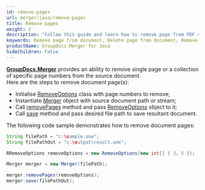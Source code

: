```yaml
---
id: remove-pages
url: merger/java/remove-pages
title: Remove pages
weight: 2
description: "Follow this guide and learn how to remove page from PDF or Word document, delete worksheet from Excel file or remove slides from PowerPoint presentations with GroupDocs.Merger for Java API."
keywords: Remove page from document, Delete page from document, Remove page, Delete page
productName: GroupDocs.Merger for Java
hideChildren: False
---
```

[**GroupDocs.Merger**](https://products.groupdocs.com/merger/java) provides an ability to remove single page or a collection of specific page numbers from the source document.   
Here are the steps to remove document page(s):

*   Initialise [RemoveOptions](https://apireference.groupdocs.com/java/merger/com.groupdocs.merger.domain.options/RemoveOptions) class with page numbers to remove;
*   Instantiate [Merger](https://apireference.groupdocs.com/java/merger/com.groupdocs.merger/Merger) object with source document path or stream;
*   Call [removePages](https://apireference.groupdocs.com/java/merger/com.groupdocs.merger/Merger#removePages(com.groupdocs.merger.domain.options.interfaces.IRemoveOptions)) method and pass [RemoveOptions](https://apireference.groupdocs.com/java/merger/com.groupdocs.merger.domain.options/RemoveOptions) object to it;
*   Call [save](https://apireference.groupdocs.com/java/merger/com.groupdocs.merger/Merger#save(java.lang.String)) method and pass desired file path to save resultant document.

The following code sample demonstrates how to remove document pages:

```java
String filePath = "c:\sample.one";
String filePathOut = "c:\output\result.one";

RRemoveOptions removeOptions = new RemoveOptions(new int[] { 3, 5 });

Merger merger = new Merger(filePath);

merger.removePages(removeOptions);
merger.save(filePathOut);

```
